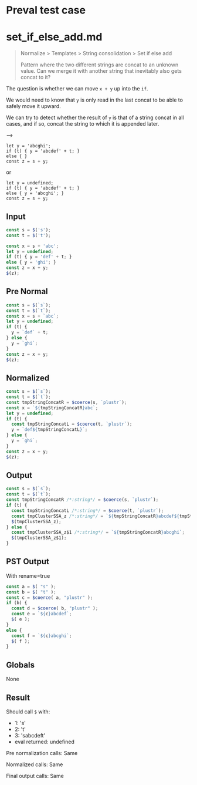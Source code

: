 # Preval test case

# set_if_else_add.md

> Normalize > Templates > String consolidation > Set if else add
>
> Pattern where the two different strings are concat to an unknown value. Can we merge it with another string that inevitably also gets concat to it?

The question is whether we can move `x + y` up into the `if`.

We would need to know that `y` is only read in the last concat to be able to safely move it upward.

We can try to detect whether the result of `y` is that of a string concat in all cases, and if so, concat the string to which it is appended later.

-->
```
let y = 'abcghi';
if (t) { y = 'abcdef' + t; }
else { }
const z = s + y;
```

or

```
let y = undefined;
if (t) { y = 'abcdef' + t; }
else { y = 'abcghi'; }
const z = s + y;
```

## Input

`````js filename=intro
const s = $('s');
const t = $('t');

const x = s + 'abc'; 
let y = undefined; 
if (t) { y = 'def' + t; }
else { y = 'ghi'; } 
const z = x + y;
$(z);
`````

## Pre Normal


`````js filename=intro
const s = $(`s`);
const t = $(`t`);
const x = s + `abc`;
let y = undefined;
if (t) {
  y = `def` + t;
} else {
  y = `ghi`;
}
const z = x + y;
$(z);
`````

## Normalized


`````js filename=intro
const s = $(`s`);
const t = $(`t`);
const tmpStringConcatR = $coerce(s, `plustr`);
const x = `${tmpStringConcatR}abc`;
let y = undefined;
if (t) {
  const tmpStringConcatL = $coerce(t, `plustr`);
  y = `def${tmpStringConcatL}`;
} else {
  y = `ghi`;
}
const z = x + y;
$(z);
`````

## Output


`````js filename=intro
const s = $(`s`);
const t = $(`t`);
const tmpStringConcatR /*:string*/ = $coerce(s, `plustr`);
if (t) {
  const tmpStringConcatL /*:string*/ = $coerce(t, `plustr`);
  const tmpClusterSSA_z /*:string*/ = `${tmpStringConcatR}abcdef${tmpStringConcatL}`;
  $(tmpClusterSSA_z);
} else {
  const tmpClusterSSA_z$1 /*:string*/ = `${tmpStringConcatR}abcghi`;
  $(tmpClusterSSA_z$1);
}
`````

## PST Output

With rename=true

`````js filename=intro
const a = $( "s" );
const b = $( "t" );
const c = $coerce( a, "plustr" );
if (b) {
  const d = $coerce( b, "plustr" );
  const e = `${c}abcdef`;
  $( e );
}
else {
  const f = `${c}abcghi`;
  $( f );
}
`````

## Globals

None

## Result

Should call `$` with:
 - 1: 's'
 - 2: 't'
 - 3: 'sabcdeft'
 - eval returned: undefined

Pre normalization calls: Same

Normalized calls: Same

Final output calls: Same
